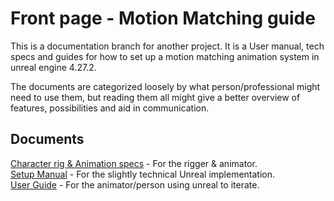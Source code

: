 # Front page - Motion Matching guide

This is a documentation branch for another project. It is a User manual, tech specs and guides for how to set up a motion matching animation system in unreal engine 4.27.2.

The documents are categorized loosely by what person/professional might need to use them, but reading them all might give a better overview of features, possibilities and aid in communication.

## Documents

[Character rig & Animation specs](./RigAndAnimationSpecs.md) - For the rigger & animator.\
[Setup Manual](./SetupManual.md) - For the slightly technical Unreal implementation.\
[User Guide](./UserGuide.md) - For the animator/person using unreal to iterate.
